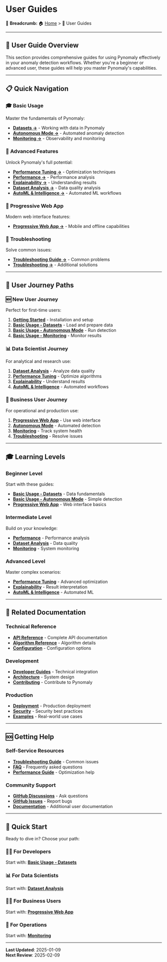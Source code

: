# User Guides

🍞 **Breadcrumb:** 🏠 [Home](../index.md) > 👤 User Guides

---

## 🎯 User Guide Overview

This section provides comprehensive guides for using Pynomaly effectively in your anomaly detection workflows. Whether you're a beginner or advanced user, these guides will help you master Pynomaly's capabilities.

---

## 📋 Quick Navigation

### 🎓 **Basic Usage**
Master the fundamentals of Pynomaly:
- **[Datasets →](basic-usage/datasets.md)** - Working with data in Pynomaly
- **[Autonomous Mode →](basic-usage/autonomous-mode.md)** - Automated anomaly detection
- **[Monitoring →](basic-usage/monitoring.md)** - Observability and monitoring

### 🚀 **Advanced Features**
Unlock Pynomaly's full potential:
- **[Performance Tuning →](advanced-features/performance-tuning.md)** - Optimization techniques
- **[Performance →](advanced-features/performance.md)** - Performance analysis
- **[Explainability →](advanced-features/explainability.md)** - Understanding results
- **[Dataset Analysis →](advanced-features/dataset-analysis-guide.md)** - Data quality analysis
- **[AutoML & Intelligence →](advanced-features/automl-and-intelligence.md)** - Automated ML workflows

### 📱 **Progressive Web App**
Modern web interface features:
- **[Progressive Web App →](progressive-web-app.md)** - Mobile and offline capabilities

### 🔧 **Troubleshooting**
Solve common issues:
- **[Troubleshooting Guide →](troubleshooting/troubleshooting-guide.md)** - Common problems
- **[Troubleshooting →](troubleshooting/troubleshooting.md)** - Additional solutions

---

## 🎯 User Journey Paths

### **🆕 New User Journey**
Perfect for first-time users:
1. **[Getting Started](../getting-started/)** - Installation and setup
2. **[Basic Usage - Datasets](basic-usage/datasets.md)** - Load and prepare data
3. **[Basic Usage - Autonomous Mode](basic-usage/autonomous-mode.md)** - Run detection
4. **[Basic Usage - Monitoring](basic-usage/monitoring.md)** - Monitor results

### **📊 Data Scientist Journey**
For analytical and research use:
1. **[Dataset Analysis](advanced-features/dataset-analysis-guide.md)** - Analyze data quality
2. **[Performance Tuning](advanced-features/performance-tuning.md)** - Optimize algorithms
3. **[Explainability](advanced-features/explainability.md)** - Understand results
4. **[AutoML & Intelligence](advanced-features/automl-and-intelligence.md)** - Automated workflows

### **🏢 Business User Journey**
For operational and production use:
1. **[Progressive Web App](progressive-web-app.md)** - Use web interface
2. **[Autonomous Mode](basic-usage/autonomous-mode.md)** - Automated detection
3. **[Monitoring](basic-usage/monitoring.md)** - Track system health
4. **[Troubleshooting](troubleshooting/troubleshooting-guide.md)** - Resolve issues

---

## 🎓 Learning Levels

### **Beginner Level**
Start with these guides:
- **[Basic Usage - Datasets](basic-usage/datasets.md)** - Data fundamentals
- **[Basic Usage - Autonomous Mode](basic-usage/autonomous-mode.md)** - Simple detection
- **[Progressive Web App](progressive-web-app.md)** - Web interface basics

### **Intermediate Level**
Build on your knowledge:
- **[Performance](advanced-features/performance.md)** - Performance analysis
- **[Dataset Analysis](advanced-features/dataset-analysis-guide.md)** - Data quality
- **[Monitoring](basic-usage/monitoring.md)** - System monitoring

### **Advanced Level**
Master complex scenarios:
- **[Performance Tuning](advanced-features/performance-tuning.md)** - Advanced optimization
- **[Explainability](advanced-features/explainability.md)** - Result interpretation
- **[AutoML & Intelligence](advanced-features/automl-and-intelligence.md)** - Automated ML

---

## 🔗 Related Documentation

### **Technical Reference**
- **[API Reference](../reference/api/)** - Complete API documentation
- **[Algorithm Reference](../reference/algorithms/)** - Algorithm details
- **[Configuration](../reference/configuration/)** - Configuration options

### **Development**
- **[Developer Guides](../developer-guides/)** - Technical integration
- **[Architecture](../developer-guides/architecture/)** - System design
- **[Contributing](../developer-guides/contributing/)** - Contribute to Pynomaly

### **Production**
- **[Deployment](../deployment/)** - Production deployment
- **[Security](../security/)** - Security best practices
- **[Examples](../examples/)** - Real-world use cases

---

## 🆘 Getting Help

### **Self-Service Resources**
- **[Troubleshooting Guide](troubleshooting/troubleshooting-guide.md)** - Common issues
- **[FAQ](troubleshooting/troubleshooting.md)** - Frequently asked questions
- **[Performance Guide](advanced-features/performance-tuning.md)** - Optimization help

### **Community Support**
- **[GitHub Discussions](https://github.com/your-org/pynomaly/discussions)** - Ask questions
- **[GitHub Issues](https://github.com/your-org/pynomaly/issues)** - Report bugs
- **[Documentation](README.md)** - Additional user documentation

---

## 🚀 Quick Start

Ready to dive in? Choose your path:

### **👨‍💻 For Developers**
Start with: **[Basic Usage - Datasets](basic-usage/datasets.md)**

### **📊 For Data Scientists**
Start with: **[Dataset Analysis](advanced-features/dataset-analysis-guide.md)**

### **👩‍💼 For Business Users**
Start with: **[Progressive Web App](progressive-web-app.md)**

### **🔧 For Operations**
Start with: **[Monitoring](basic-usage/monitoring.md)**

---

**Last Updated**: 2025-01-09  
**Next Review**: 2025-02-09
